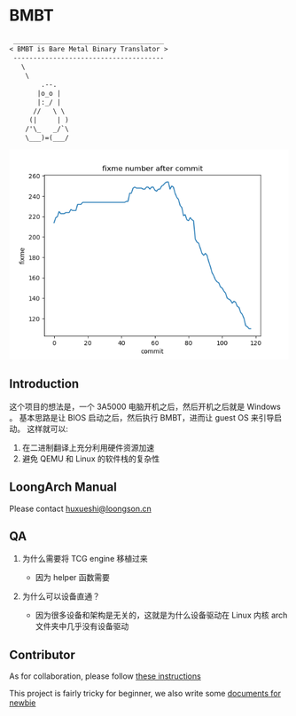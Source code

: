 # BMBT
```
 ______________________________________
< BMBT is Bare Metal Binary Translator >
 --------------------------------------
   \
    \
        .--.
       |o_o |
       |:_/ |
      //   \ \
     (|     | )
    /'\_   _/`\
    \___)=(___/
```

![](./doc/img/fixme.png)

## Introduction
这个项目的想法是，一个 3A5000 电脑开机之后，然后开机之后就是 Windows 。
基本思路是让 BIOS 启动之后，然后执行 BMBT，进而让 guest OS 来引导启动。
这样就可以:
1. 在二进制翻译上充分利用硬件资源加速
2. 避免 QEMU 和 Linux 的软件栈的复杂性

## LoongArch Manual
Please contact huxueshi@loongson.cn

## QA
1. 为什么需要将 TCG engine 移植过来
    - 因为 helper 函数需要

2. 为什么可以设备直通？
    - 因为很多设备和架构是无关的，这就是为什么设备驱动在 Linux 内核 arch 文件夹中几乎没有设备驱动

## Contributor
As for collaboration, please follow [these instructions](./CONTRIBUTING.md)

This project is fairly tricky for beginner, we also write some [documents for newbie](./doc/newbie.md)
